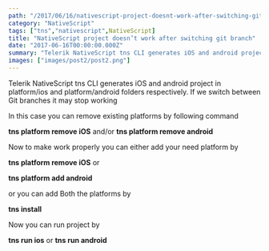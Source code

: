 ```yaml
---
path: "/2017/06/16/nativescript-project-doesnt-work-after-switching-git-branch/"
category: "NativeScript"
tags: ["tns","nativescript",NativeScript]
title: "NativeScript project doesn’t work after switching git branch"
date: "2017-06-16T00:00:00.000Z"
summary: "Telerik NativeScript tns CLI generates iOS and android project in platform/ios and platform/android folders respectively. If we switch between Git branches it may stop working..."
images: ["images/post2/post2.png"]
---
```


Telerik NativeScript tns CLI generates iOS and android project in platform/ios and platform/android folders respectively. If we switch between Git branches it may stop working

In this case you can remove existing platforms by following command

<b>tns platform remove iOS</b> and/or <b>tns platform remove android</b>

Now to make work properly you can either add your need platform by

<b>tns platform remove iOS</b> or

<b>tns platform add android</b>

or you can add Both the platforms by

<b>tns install</b>

Now you can run project by

<b>tns run ios</b> or <b>tns run android</b>
